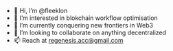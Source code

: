 - 👋 Hi, I’m @fleeklon
- 👀 I’m interested in blokchain workflow optimisation
- 🌱 I’m currently conquering new frontiers in Web3
- 💞️ I’m looking to collaborate on anything decentralized
- 📫 Reach at regenesis.acc@gmail.com

<!---
fleeklon/fleeklon is a ✨ special ✨ repository because its `README.md` (this file) appears on your GitHub profile.
You can click the Preview link to take a look at your changes.
--->
